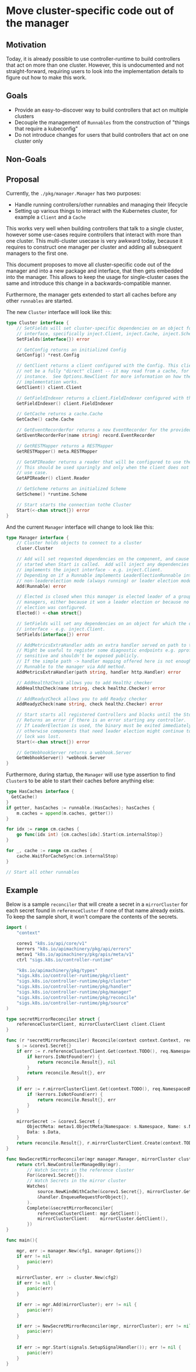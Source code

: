 Move cluster-specific code out of the manager
===================

## Motivation

Today, it is already possible to use controller-runtime to build controllers that act on
more than one cluster. However, this is undocumented and not straight-forward, requiring
users to look into the implementation details to figure out how to make this work.

## Goals

* Provide an easy-to-discover way to build controllers that act on multiple clusters
* Decouple the management of `Runnables` from the construction of "things that require a kubeconfig"
* Do not introduce changes for users that build controllers that act on one cluster only

## Non-Goals

## Proposal

Currently, the `./pkg/manager.Manager` has two purposes:

* Handle running controllers/other runnables and managing their lifecycle
* Setting up various things to interact with the Kubernetes cluster,
  for example a `Client` and a `Cache`

This works very well when building controllers that talk to a single cluster,
however some use-cases require controllers that interact with more than
one cluster. This multi-cluster usecase is very awkward today, because it
requires to construct one manager per cluster and adding all subsequent
managers to the first one.

This document proposes to move all cluster-specific code out of the manager
and into a new package and interface, that then gets embedded into the manager.
This allows to keep the usage for single-cluster cases the same and introduce
this change in a backwards-compatible manner.

Furthermore, the manager gets extended to start all caches before any other
`runnables` are started.


The new `Cluster` interface will look like this:

```go
type Cluster interface {
	// SetFields will set cluster-specific dependencies on an object for which the object has implemented the inject
	// interface, specifically inject.Client, inject.Cache, inject.Scheme, inject.Config and inject.APIReader
	SetFields(interface{}) error

	// GetConfig returns an initialized Config
	GetConfig() *rest.Config

	// GetClient returns a client configured with the Config. This client may
	// not be a fully "direct" client -- it may read from a cache, for
	// instance.  See Options.NewClient for more information on how the default
	// implementation works.
	GetClient() client.Client

	// GetFieldIndexer returns a client.FieldIndexer configured with the client
	GetFieldIndexer() client.FieldIndexer

	// GetCache returns a cache.Cache
	GetCache() cache.Cache

	// GetEventRecorderFor returns a new EventRecorder for the provided name
	GetEventRecorderFor(name string) record.EventRecorder

	// GetRESTMapper returns a RESTMapper
	GetRESTMapper() meta.RESTMapper

	// GetAPIReader returns a reader that will be configured to use the API server.
	// This should be used sparingly and only when the client does not fit your
	// use case.
	GetAPIReader() client.Reader

	// GetScheme returns an initialized Scheme
	GetScheme() *runtime.Scheme

	// Start starts the connection tothe Cluster
	Start(<-chan struct{}) error
}
```

And the current `Manager` interface will change to look like this:

```go
type Manager interface {
	// Cluster holds objects to connect to a cluster
	cluser.Cluster

	// Add will set requested dependencies on the component, and cause the component to be
	// started when Start is called.  Add will inject any dependencies for which the argument
	// implements the inject interface - e.g. inject.Client.
	// Depending on if a Runnable implements LeaderElectionRunnable interface, a Runnable can be run in either
	// non-leaderelection mode (always running) or leader election mode (managed by leader election if enabled).
	Add(Runnable) error

	// Elected is closed when this manager is elected leader of a group of
	// managers, either because it won a leader election or because no leader
	// election was configured.
	Elected() <-chan struct{}

	// SetFields will set any dependencies on an object for which the object has implemented the inject
	// interface - e.g. inject.Client.
	SetFields(interface{}) error

	// AddMetricsExtraHandler adds an extra handler served on path to the http server that serves metrics.
	// Might be useful to register some diagnostic endpoints e.g. pprof. Note that these endpoints meant to be
	// sensitive and shouldn't be exposed publicly.
	// If the simple path -> handler mapping offered here is not enough, a new http server/listener should be added as
	// Runnable to the manager via Add method.
	AddMetricsExtraHandler(path string, handler http.Handler) error

	// AddHealthzCheck allows you to add Healthz checker
	AddHealthzCheck(name string, check healthz.Checker) error

	// AddReadyzCheck allows you to add Readyz checker
	AddReadyzCheck(name string, check healthz.Checker) error

	// Start starts all registered Controllers and blocks until the Stop channel is closed.
	// Returns an error if there is an error starting any controller.
	// If LeaderElection is used, the binary must be exited immediately after this returns,
	// otherwise components that need leader election might continue to run after the leader
	// lock was lost.
	Start(<-chan struct{}) error

	// GetWebhookServer returns a webhook.Server
	GetWebhookServer() *webhook.Server
}
```

Furthermore, during startup, the `Manager` will use type assertion to find `Cluster`s
to be able to start their caches before anything else:

```go
type HasCaches interface {
  GetCache()
}
if getter, hasCaches := runnable.(HasCaches); hasCaches {
	m.caches = append(m.caches, getter())
}
```

```go
for idx := range cm.caches {
	go func(idx int) {cm.caches[idx].Start(cm.internalStop)}
}

for _, cache := range cm.caches {
	cache.WaitForCacheSync(cm.internalStop)
}

// Start all other runnables
```

## Example

Below is a sample `reconciler` that will create a secret in a `mirrorCluster` for each
secret found in `referenceCluster` if none of that name already exists. To keep the sample
short, it won't compare the contents of the secrets.

```go
import (
	"context"

	corev1 "k8s.io/api/core/v1"
	kerrors "k8s.io/apimachinery/pkg/api/errors"
	metav1 "k8s.io/apimachinery/pkg/apis/meta/v1"
	ctrl "sigs.k8s.io/controller-runtime"

	"k8s.io/apimachinery/pkg/types"
	"sigs.k8s.io/controller-runtime/pkg/client"
	"sigs.k8s.io/controller-runtime/pkg/cluster"
	"sigs.k8s.io/controller-runtime/pkg/handler"
	"sigs.k8s.io/controller-runtime/pkg/manager"
	"sigs.k8s.io/controller-runtime/pkg/reconcile"
	"sigs.k8s.io/controller-runtime/pkg/source"
)

type secretMirrorReconciler struct {
	referenceClusterClient, mirrorClusterClient client.Client
}

func (r *secretMirrorReconciler) Reconcile(context context.Context, req reconcile.Request)(reconcile.Result, error){
	s := &corev1.Secret{}
	if err := r.referenceClusterClient.Get(context.TODO(), req.NamespacedName, s); err != nil {
		if kerrors.IsNotFound(err) {
			return reconcile.Result{}, nil
		}
		return reconcile.Result{}, err
	}

	if err := r.mirrorClusterClient.Get(context.TODO(), req.NamespacedName, &corev1.Secret); err != nil {
		if !kerrors.IsNotFound(err) {
			return reconcile.Result{}, err
		}
	}

	mirrorSecret := &corev1.Secret {
		ObjectMeta: metav1.ObjectMeta{Namespace: s.Namespace, Name: s.Name},
		Data: s.Data,
	}
	return reconcile.Result{}, r.mirrorClusterClient.Create(context.TODO(), mirrorSecret)
}

func NewSecretMirrorReconciler(mgr manager.Manager, mirrorCluster cluster.Cluster) error {
	return ctrl.NewControllerManagedBy(mgr).
		// Watch Secrets in the reference cluster
		For(&corev1.Secret{}).
		// Watch Secrets in the mirror cluster
		Watches(
			source.NewKindWithCache(&corev1.Secret{}, mirrorCluster.GetCache()),
			&handler.EnqueueRequestForObject{},
		).
		Complete(&secretMirrorReconciler{
			referenceClusterClient: mgr.GetClient(),
			mirrorClusterClient:    mirrorCluster.GetClient(),
		})
}

func main(){

	mgr, err := manager.New(cfg1, manager.Options{})
	if err != nil
		panic(err)
	}

	mirrorCluster, err := cluster.New(cfg2)
	if err != nil {
		panic(err)
	}

	if err := mgr.Add(mirrorCluster); err != nil {
		panic(err)
	}

	if err := NewSecretMirrorReconciler(mgr, mirrorCluster); err != nil {
		panic(err)
	}

	if err := mgr.Start(signals.SetupSignalHandler()); err != nil {
		panic(err)
	}
}
```
